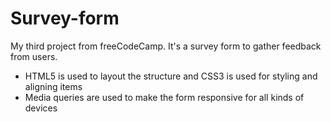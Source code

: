 # Survey-form
My third project from freeCodeCamp. It's a survey form to gather feedback from users.

- HTML5 is used to layout the structure and CSS3 is used for styling and aligning items
- Media queries are used to make the form responsive for all kinds of devices

